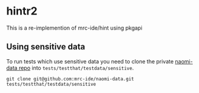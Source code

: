 # hintr2

This is a re-implemention of mrc-ide/hint using pkgapi

## Using sensitive data

To run tests which use sensitive data you need to clone the private [naomi-data repo](https://github.com/mrc-ide/naomi-data) into `tests/testthat/testdata/sensitive`.

```
git clone git@github.com:mrc-ide/naomi-data.git tests/testthat/testdata/sensitive
```
